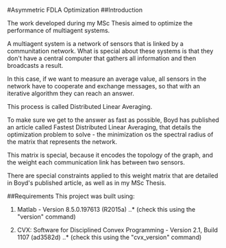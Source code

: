 #Asymmetric FDLA Optimization
##Introduction

The work developed during my MSc Thesis aimed to optimize the performance of multiagent systems.

A multiagent system is a network of sensors that is linked by a communitation network. What is special about these systems is that they don't have a central computer that gathers all information and then broadcasts a result.

In this case, if we want to measure an average value, all sensors in the network have to cooperate and exchange messages, so that with an iterative algorithm they can reach an answer.

This process is called Distributed Linear Averaging.

To make sure we get to the answer as fast as possible, Boyd has published an article called Fastest Distributed Linear Averaging, that details the optimization problem to solve - the minimization os the spectral radius of the matrix that represents the network.

This matrix is special, because it encodes the topology of the graph, and the weight each communication link has between two sensors.

There are special constraints applied to this weight matrix that are detailed in Boyd's published article, as well as in my MSc Thesis.

##Requirements
This project was built using:
1. Matlab - Version 8.5.0.197613 (R2015a)
..* (check this using the "version" command)

2. CVX: Software for Disciplined Convex Programming - Version 2.1, Build 1107 (ad3582d)
..* (check this using the "cvx_version" command)
